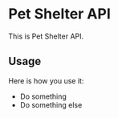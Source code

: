 Pet Shelter API
==============

This is Pet Shelter API.



Usage
-----

Here is how you use it:

 * Do something
 * Do something else
